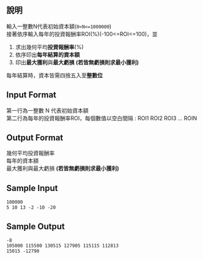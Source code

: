 ## 說明 ##
輸入一整數N代表初始資本額(`0<N<=1000000`)  
接著依序輸入每年的投資報酬率ROI(%)(-100<=ROI<=100)，並  

1. 求出幾何平均**投資報酬率**(%)  
2. 依序印出**每年結算的資本額**  
3. 印出**最大獲利**與**最大虧損** **(若皆無虧損則求最小獲利)**  

每年結算時，資本皆需四捨五入至**整數位**

## Input Format ##
第一行為一整數 N 代表初始資本額  
第二行為每年的投資報酬率ROI，每個數值以空白間隔 : ROI1 ROI2 ROI3 ... ROIN
## Output Format ##
幾何平均投資報酬率  
每年的資本額  
最大獲利與最大虧損 **(若皆無虧損則求最小獲利)**
## Sample Input ##
```
100000
5 10 13 -2 -10 -20
```
## Sample Output ##
```
-8
105000 115500 130515 127905 115115 112813
15015 -12790
```
